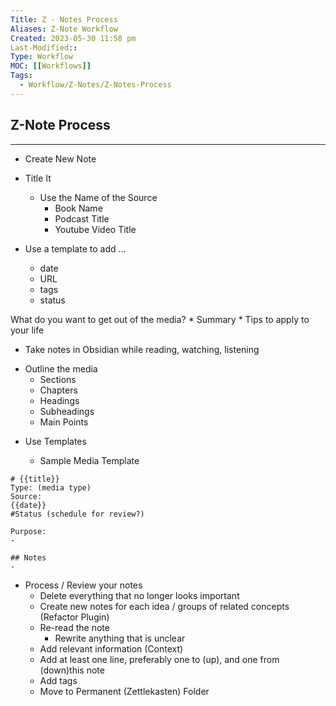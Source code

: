 ```yaml
---
Title: Z - Notes Process
Aliases: Z-Note Workflow
Created: 2023-05-30 11:58 pm
Last-Modified::  
Type: Workflow
MOC: [[Workflows]]
Tags: 
  - Workflow/Z-Notes/Z-Notes-Process
---
```


## Z-Note Process

---

* Create New Note

* Title It
	* Use the Name of the Source
		* Book Name
		* Podcast Title
		* Youtube Video Title

* Use a template to add ...
	* date
	* URL
	* tags
	* status

What  do you want to get out of the media?
	* Summary
	* Tips to apply to your life

* Take notes in Obsidian while reading, watching, listening

- Outline the media
	- Sections
	- Chapters
	- Headings
	- Subheadings
	- Main Points

* Use Templates

	- Sample Media Template 

```
# {{title}} 
Type: (media type)
Source:  
{{date}} 
#Status (schedule for review?)

Purpose: 
-  

## Notes 
-
```

- Process / Review your notes
	- Delete everything that no longer looks important
	- Create new notes for each idea / groups of related concepts (Refactor Plugin)
	- Re-read the note
		- Rewrite anything that is unclear
	- Add relevant information (Context)
	- Add at least one line, preferably one to (up), and one from (down)this note
	- Add tags
	- Move to Permanent (Zettlekasten) Folder